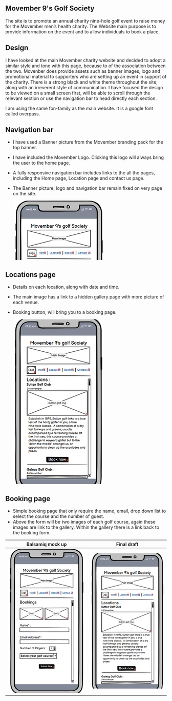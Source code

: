 <!-- ROUGH DRAFT -->

## Movember 9's Golf Society
The site is to promote an annual charity nine-hole golf event to raise money for the Movember men’s health charity. The Website main purpose is to provide information on the event and to allow individuals to book a place.


## Design
I have looked at the main Movember charity website and decided to adopt a similar style and tone with this page, because to of the association between the two. Movenber does provide assets such as banner images, logo and promotional material to supporters who are setting up an event in support of the charity. There is a strong black and white theme throughout the site, along with an irreverent style of communication. I have focused the design to be viewed on a small screen first, will be able to scroll through the relevant section or use the navigation bar to head directly each section. 

I am using the same fon-family as the main website. It is a google font called overpass. 




## Navigation bar
- I have used a Banner picture from the Movember branding pack for the top banner. 
- I have included the Movember Logo. Clicking this logo will always bring the user to the home page. 
- A fully responsive navigation bar includes links to the all the pages, including the 
  Home page, Location page and contact us page. 
- The Banner picture, logo and navigation bar remain fixed on very page on the site.

    ![navigation bar reduced, Mock up](/readme%20images/Nav_reduced.png)


## Locations page
- Details on each location, along with date and time. 
- The main image has a link to a hidden gallery page with more picture of each venue.
- Booking button, will bring you to a booking page.

    ![location page, mockup](/readme%20images/Location_page_reduced.png)


## Booking page
- Simple booking page that only require the name, email, drop down list to select the course and the number of guest. 
- Above the form will be two images of each golf course, again these images are link to the gallery. Within the gallery there is a link back to the booking form.


| Balsamiq mock up | Final draft |
| --------- | --------- |
| ![booking page, mockup](/readme%20images/Booking_page_reduced.png) | ![side, by side](/readme%20images/Location_page_reduced.png)
